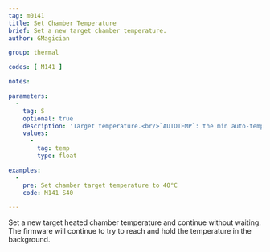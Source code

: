 ```yaml
---
tag: m0141
title: Set Chamber Temperature
brief: Set a new target chamber temperature.
author: GMagician

group: thermal

codes: [ M141 ]

notes:

parameters:
  -
    tag: S
    optional: true
    description: 'Target temperature.<br/>`AUTOTEMP`: the min auto-temperature.'
    values:
      -
        tag: temp
        type: float

examples:
  -
    pre: Set chamber target temperature to 40°C
    code: M141 S40

---
```


Set a new target heated chamber temperature and continue without waiting. The firmware will continue to try to reach and hold the temperature in the background.
